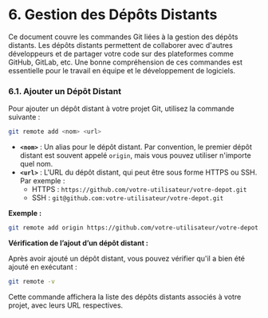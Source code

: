 # 6. Gestion des Dépôts Distants

Ce document couvre les commandes Git liées à la gestion des dépôts distants. Les dépôts distants permettent de collaborer avec d'autres développeurs et de partager votre code sur des plateformes comme GitHub, GitLab, etc. Une bonne compréhension de ces commandes est essentielle pour le travail en équipe et le développement de logiciels.

### 6.1. Ajouter un Dépôt Distant

Pour ajouter un dépôt distant à votre projet Git, utilisez la commande suivante :

```bash
git remote add <nom> <url>
```

- **`<nom>`** : Un alias pour le dépôt distant. Par convention, le premier dépôt distant est souvent appelé `origin`, mais vous pouvez utiliser n'importe quel nom.
- **`<url>`** : L'URL du dépôt distant, qui peut être sous forme HTTPS ou SSH. Par exemple :
  - HTTPS : `https://github.com/votre-utilisateur/votre-depot.git`
  - SSH : `git@github.com:votre-utilisateur/votre-depot.git`

**Exemple :**

```bash
git remote add origin https://github.com/votre-utilisateur/votre-depot.git
```

**Vérification de l’ajout d’un dépôt distant :**

Après avoir ajouté un dépôt distant, vous pouvez vérifier qu'il a bien été ajouté en exécutant :

```bash
git remote -v
```

Cette commande affichera la liste des dépôts distants associés à votre projet, avec leurs URL respectives.

